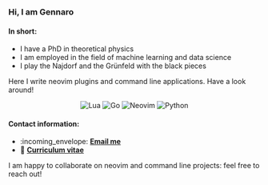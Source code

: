 ### Hi, I am Gennaro

#### In short:
- I have a PhD in theoretical physics
- I am employed in the field of machine learning and data science
- I play the Najdorf and the Grünfeld with the black pieces

Here I write neovim plugins and command line applications. Have a look around!
<p align="center">
  <img alt="Lua" src="https://img.shields.io/badge/lua-%232C2D72.svg?&style=for-the-badge&logo=lua&logoColor=white"/>
  <img alt="Go" src="https://img.shields.io/badge/go-%2300ADD8.svg?&style=for-the-badge&logo=go&logoColor=white"/>
  <img alt="Neovim" src="https://img.shields.io/badge/neovim-%2357A143.svg?&style=for-the-badge&logo=neovim&logoColor=white"/>
  <img alt="Python" src="https://img.shields.io/badge/python-1f425f.svg?&style=for-the-badge&logo=python&logoColor=white"/>
</p>

#### Contact information:
- :incoming\_envelope: <b><a href="mailto:gennarotedesco@gmail.com">Email me</a></b>
- :necktie: <b><a href="./cv/CV_Gennaro_Tedesco.pdf">Curriculum vitae</a></b>

I am happy to collaborate on neovim and command line projects: feel free to reach out!
